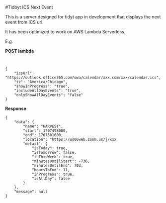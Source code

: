 #Tidbyt ICS Next Event


This is a server designed for tidyt app in development that displays the next event from ICS url.

It has been optimized to work on AWS Lambda Serverless.


E.g.

**POST lambda**
```


{
    "icsUrl": "https://outlook.office365.com/owa/calendar/xxx.com/xxx/calendar.ics",
    "tz": "America/Chicago",
    "showInProgress": "true",
    "includeAllDayEvents": "true",
    "onlyShowAllDayEvents": "false"
}
```

**Response**

```
{
    "data": {
        "name": "HARVEST",
        "start": 1707498000,
        "end": 1707501600,
        "location": "https://us06web.zoom.us/j/xxx
        "detail": {
            "isToday": true,
            "isTomorrow": false,
            "isThisWeek": true,
            "minutesUntilStart": -736,
            "minutesUntilEnd": 703,
            "hoursToEnd": 11,
            "inProgress": true,  
            "isAllDay": false
        }
    },
    "message": null
}
```


